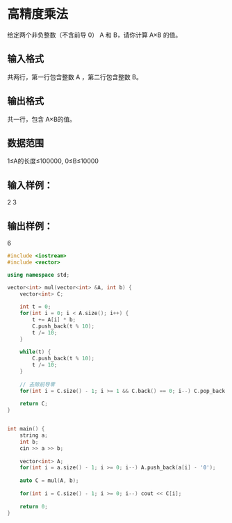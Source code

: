 # 高精度乘法

给定两个非负整数（不含前导 0） A 和 B，请你计算 A×B 的值。

## 输入格式

共两行，第一行包含整数 A
，第二行包含整数 B。

## 输出格式

共一行，包含 A×B的值。

## 数据范围

1≤A的长度≤100000, 0≤B≤10000

## 输入样例：

2
3

## 输出样例：

6

```cpp
#include <iostream>
#include <vector>

using namespace std;

vector<int> mul(vector<int> &A, int b) {
    vector<int> C;
    
    int t = 0;
    for(int i = 0; i < A.size(); i++) {
        t += A[i] * b;
        C.push_back(t % 10);
        t /= 10;
    }
    
    while(t) {
        C.push_back(t % 10);
        t /= 10;
    }
    
    // 去除前导零
    for(int i = C.size() - 1; i >= 1 && C.back() == 0; i--) C.pop_back();
    
    return C;
}


int main() {
    string a;
    int b;
    cin >> a >> b;
    
    vector<int> A;
    for(int i = a.size() - 1; i >= 0; i--) A.push_back(a[i] - '0');
    
    auto C = mul(A, b);
    
    for(int i = C.size() - 1; i >= 0; i--) cout << C[i];
    
    return 0;
}
```